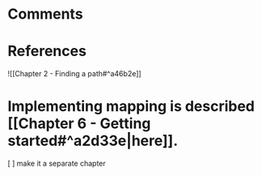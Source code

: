 # Comments
# References
![[Chapter 2 - Finding a path#^a46b2e]]

# Implementing mapping is described [[Chapter 6 - Getting started#^a2d33e|here]].
[ ] make it a separate chapter